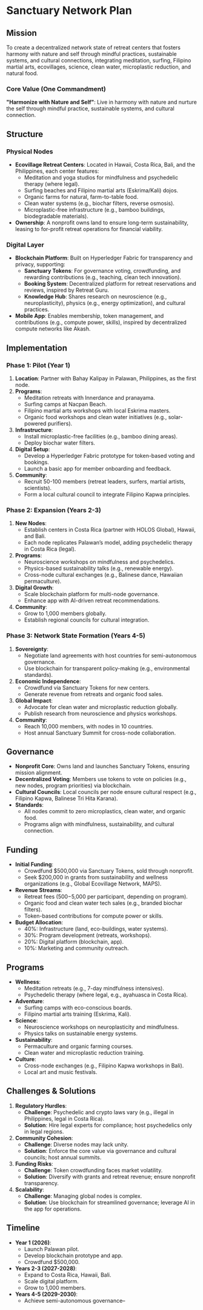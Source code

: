 # Sanctuary Network Plan

## Mission
To create a decentralized network state of retreat centers that fosters harmony with nature and self through mindful practices, sustainable systems, and cultural connections, integrating meditation, surfing, Filipino martial arts, ecovillages, science, clean water, microplastic reduction, and natural food.

### Core Value (One Commandment)
**"Harmonize with Nature and Self"**: Live in harmony with nature and nurture the self through mindful practice, sustainable systems, and cultural connection.

## Structure
### Physical Nodes
- **Ecovillage Retreat Centers**: Located in Hawaii, Costa Rica, Bali, and the Philippines, each center features:
  - Meditation and yoga studios for mindfulness and psychedelic therapy (where legal).
  - Surfing beaches and Filipino martial arts (Eskrima/Kali) dojos.
  - Organic farms for natural, farm-to-table food.
  - Clean water systems (e.g., biochar filters, reverse osmosis).
  - Microplastic-free infrastructure (e.g., bamboo buildings, biodegradable materials).
- **Ownership**: A nonprofit owns land to ensure long-term sustainability, leasing to for-profit retreat operations for financial viability.

### Digital Layer
- **Blockchain Platform**: Built on Hyperledger Fabric for transparency and privacy, supporting:
  - **Sanctuary Tokens**: For governance voting, crowdfunding, and rewarding contributions (e.g., teaching, clean tech innovation).
  - **Booking System**: Decentralized platform for retreat reservations and reviews, inspired by Retreat Guru.
  - **Knowledge Hub**: Shares research on neuroscience (e.g., neuroplasticity), physics (e.g., energy optimization), and cultural practices.
- **Mobile App**: Enables membership, token management, and contributions (e.g., compute power, skills), inspired by decentralized compute networks like Akash.

## Implementation
### Phase 1: Pilot (Year 1)
1. **Location**: Partner with Bahay Kalipay in Palawan, Philippines, as the first node.
2. **Programs**:
   - Meditation retreats with Innerdance and pranayama.
   - Surfing camps at Nacpan Beach.
   - Filipino martial arts workshops with local Eskrima masters.
   - Organic food workshops and clean water initiatives (e.g., solar-powered purifiers).
3. **Infrastructure**:
   - Install microplastic-free facilities (e.g., bamboo dining areas).
   - Deploy biochar water filters.
4. **Digital Setup**:
   - Develop a Hyperledger Fabric prototype for token-based voting and bookings.
   - Launch a basic app for member onboarding and feedback.
5. **Community**:
   - Recruit 50-100 members (retreat leaders, surfers, martial artists, scientists).
   - Form a local cultural council to integrate Filipino Kapwa principles.

### Phase 2: Expansion (Years 2-3)
1. **New Nodes**:
   - Establish centers in Costa Rica (partner with HOLOS Global), Hawaii, and Bali.
   - Each node replicates Palawan’s model, adding psychedelic therapy in Costa Rica (legal).
2. **Programs**:
   - Neuroscience workshops on mindfulness and psychedelics.
   - Physics-based sustainability talks (e.g., renewable energy).
   - Cross-node cultural exchanges (e.g., Balinese dance, Hawaiian permaculture).
3. **Digital Growth**:
   - Scale blockchain platform for multi-node governance.
   - Enhance app with AI-driven retreat recommendations.
4. **Community**:
   - Grow to 1,000 members globally.
   - Establish regional councils for cultural integration.

### Phase 3: Network State Formation (Years 4-5)
1. **Sovereignty**:
   - Negotiate land agreements with host countries for semi-autonomous governance.
   - Use blockchain for transparent policy-making (e.g., environmental standards).
2. **Economic Independence**:
   - Crowdfund via Sanctuary Tokens for new centers.
   - Generate revenue from retreats and organic food sales.
3. **Global Impact**:
   - Advocate for clean water and microplastic reduction globally.
   - Publish research from neuroscience and physics workshops.
4. **Community**:
   - Reach 10,000 members, with nodes in 10 countries.
   - Host annual Sanctuary Summit for cross-node collaboration.

## Governance
- **Nonprofit Core**: Owns land and launches Sanctuary Tokens, ensuring mission alignment.
- **Decentralized Voting**: Members use tokens to vote on policies (e.g., new nodes, program priorities) via blockchain.
- **Cultural Councils**: Local councils per node ensure cultural respect (e.g., Filipino Kapwa, Balinese Tri Hita Karana).
- **Standards**:
  - All nodes commit to zero microplastics, clean water, and organic food.
  - Programs align with mindfulness, sustainability, and cultural connection.

## Funding
- **Initial Funding**:
  - Crowdfund $500,000 via Sanctuary Tokens, sold through nonprofit.
  - Seek $200,000 in grants from sustainability and wellness organizations (e.g., Global Ecovillage Network, MAPS).
- **Revenue Streams**:
  - Retreat fees ($500-$5,000 per participant, depending on program).
  - Organic food and clean water tech sales (e.g., branded biochar filters).
  - Token-based contributions for compute power or skills.
- **Budget Allocation**:
  - 40%: Infrastructure (land, eco-buildings, water systems).
  - 30%: Program development (retreats, workshops).
  - 20%: Digital platform (blockchain, app).
  - 10%: Marketing and community outreach.

## Programs
- **Wellness**:
  - Meditation retreats (e.g., 7-day mindfulness intensives).
  - Psychedelic therapy (where legal, e.g., ayahuasca in Costa Rica).
- **Adventure**:
  - Surfing camps with eco-conscious boards.
  - Filipino martial arts training (Eskrima, Kali).
- **Science**:
  - Neuroscience workshops on neuroplasticity and mindfulness.
  - Physics talks on sustainable energy systems.
- **Sustainability**:
  - Permaculture and organic farming courses.
  - Clean water and microplastic reduction training.
- **Culture**:
  - Cross-node exchanges (e.g., Filipino Kapwa workshops in Bali).
  - Local art and music festivals.

## Challenges & Solutions
1. **Regulatory Hurdles**:
   - **Challenge**: Psychedelic and crypto laws vary (e.g., illegal in Philippines, legal in Costa Rica).
   - **Solution**: Hire legal experts for compliance; host psychedelics only in legal regions.
2. **Community Cohesion**:
   - **Challenge**: Diverse nodes may lack unity.
   - **Solution**: Enforce the core value via governance and cultural councils; host annual summits.
3. **Funding Risks**:
   - **Challenge**: Token crowdfunding faces market volatility.
   - **Solution**: Diversify with grants and retreat revenue; ensure nonprofit transparency.
4. **Scalability**:
   - **Challenge**: Managing global nodes is complex.
   - **Solution**: Use blockchain for streamlined governance; leverage AI in the app for operations.

## Timeline
- **Year 1 (2026)**:
  - Launch Palawan pilot.
  - Develop blockchain prototype and app.
  - Crowdfund $500,000.
- **Years 2-3 (2027-2028)**:
  - Expand to Costa Rica, Hawaii, Bali.
  - Scale digital platform.
  - Grow to 1,000 members.
- **Years 4-5 (2029-2030)**:
  - Achieve semi-autonomous governance–